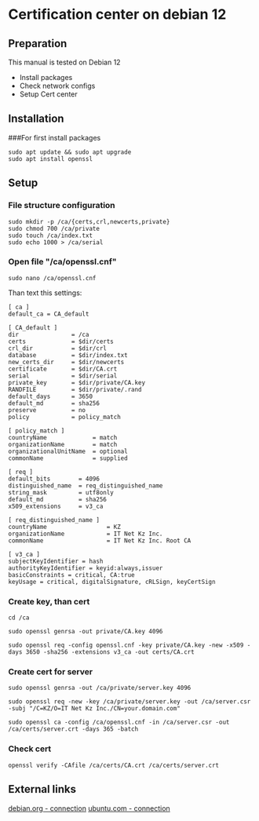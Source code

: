 # Certification center on debian 12

## Preparation

This manual is tested on Debian 12

- Install packages
- Check network configs
- Setup Cert center

## Installation

###For first install packages
```shell
sudo apt update && sudo apt upgrade
sudo apt install openssl
```

## Setup

### File structure configuration
```shell
sudo mkdir -p /ca/{certs,crl,newcerts,private}
sudo chmod 700 /ca/private
sudo touch /ca/index.txt
sudo echo 1000 > /ca/serial
```
### Open file "/ca/openssl.cnf"
```shell
sudo nano /ca/openssl.cnf
```
Than text this settings:
```shell
[ ca ]
default_ca = CA_default

[ CA_default ]
dir               = /ca
certs             = $dir/certs
crl_dir           = $dir/crl
database          = $dir/index.txt
new_certs_dir     = $dir/newcerts
certificate       = $dir/CA.crt
serial            = $dir/serial
private_key       = $dir/private/CA.key
RANDFILE          = $dir/private/.rand
default_days      = 3650
default_md        = sha256
preserve          = no
policy            = policy_match

[ policy_match ]
countryName             = match
organizationName        = match
organizationalUnitName  = optional
commonName              = supplied

[ req ]
default_bits        = 4096
distinguished_name  = req_distinguished_name
string_mask         = utf8only
default_md          = sha256
x509_extensions     = v3_ca

[ req_distinguished_name ]
countryName                 = KZ
organizationName            = IT Net Kz Inc.
commonName                  = IT Net Kz Inc. Root CA

[ v3_ca ]
subjectKeyIdentifier = hash
authorityKeyIdentifier = keyid:always,issuer
basicConstraints = critical, CA:true
keyUsage = critical, digitalSignature, cRLSign, keyCertSign
```
### Create key, than cert
```shel
cd /ca
```
```shell
sudo openssl genrsa -out private/CA.key 4096
```
```shell
sudo openssl req -config openssl.cnf -key private/CA.key -new -x509 -days 3650 -sha256 -extensions v3_ca -out certs/CA.crt
```
### Create cert for server
```shell
sudo openssl genrsa -out /ca/private/server.key 4096
```
```shell
sudo openssl req -new -key /ca/private/server.key -out /ca/server.csr -subj "/C=KZ/O=IT Net Kz Inc./CN=your.domain.com"
```
```shell
sudo openssl ca -config /ca/openssl.cnf -in /ca/server.csr -out /ca/certs/server.crt -days 365 -batch
```
### Check cert
```shell
openssl verify -CAfile /ca/certs/CA.crt /ca/certs/server.crt
```

## External links
[debian.org - connection](https://www.debian.org/)
[ubuntu.com - connection](https://ubuntu.com/server/docs)
